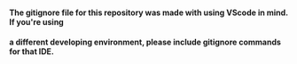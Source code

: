 #### The gitignore file for this repository was made with using VScode in mind. If you're using
#### a different developing environment, please include gitignore commands for that IDE.
